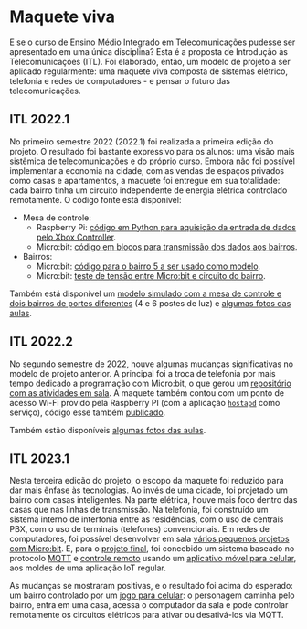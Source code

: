 # Maquete viva

E se o curso de Ensino Médio Integrado em Telecomunicações pudesse ser apresentado em uma única disciplina? Esta é a proposta de Introdução às Telecomunicações (ITL). Foi elaborado, então, um modelo de projeto a ser aplicado regularmente: uma maquete viva composta de sistemas elétrico, telefonia e redes de computadores - e pensar o futuro das telecomunicações.&#x20;

## ITL 2022.1

No primeiro semestre 2022 (2022.1) foi realizada a primeira edição do projeto. O resultado foi bastante expressivo para os alunos: uma visão mais sistêmica de telecomunicações e do próprio curso. Embora não foi possível implementar a economia na cidade, com as vendas de espaços privados como casas e apartamentos, a maquete foi entregue em sua totalidade: cada bairro tinha um circuito independente de energia elétrica controlado remotamente. O código fonte está disponível:

* Mesa de controle:
  * Raspberry Pi: [código em Python para aquisição da entrada de dados pelo Xbox Controller](https://github.com/boidacarapreta/itl20221).
  * Micro:bit: [código em blocos para transmissão dos dados aos bairros](https://ederson-torresini.github.io/itl20221-mesa-de-controle/).
* Bairros:
  * Micro:bit: [código para o bairro 5 a ser usado como modelo](https://ederson-torresini.github.io/itl20221-bairro-5/).
  * Micro:bit: [teste de tensão entre Micro:bit e circuito do bairro](https://ederson-torresini.github.io/itl20221-teste-de-tensao/).

Também está disponível um [modelo simulado com a mesa de controle e dois bairros de portes diferentes](https://www.tinkercad.com/things/l8LGc3b3HMY?sharecode=zevMMf\_lV\_8XAn8LCEJzz\_A8g1mEmMNsX24cGnyaRso) (4 e 6 postes de luz) e [algumas fotos das aulas](https://www.instagram.com/maquete\_ifsc2022/).

## ITL 2022.2

No segundo semestre de 2022, houve algumas mudanças significativas no modelo de projeto anterior. A principal foi a troca de telefonia por mais tempo dedicado a programação com Micro:bit, o que gerou um [repositório com as atividades em sala](https://github.com/boidacarapreta/itl20222/commits/aulas). A maquete também contou com um ponto de acesso Wi-Fi provido pela Raspberry PI (com a aplicação [`hostapd`](http://w1.fi/hostapd/) como serviço), código esse também [publicado](https://github.com/boidacarapreta/itl20222).

Também estão disponíveis [algumas fotos das aulas](https://www.instagram.com/maquetedetele/).

## ITL 2023.1

Nesta terceira edição do projeto, o escopo da maquete foi reduzido para dar mais ênfase às tecnologias. Ao invés de uma cidade, foi projetado um bairro com casas inteligentes. Na parte elétrica, houve mais foco dentro das casas que nas linhas de transmissão. Na telefonia, foi construído um sistema interno de interfonia entre as residências, com o uso de centrais PBX, com o uso de terminais (telefones) convencionais. Em redes de computadores, foi possível desenvolver em sala [vários pequenos projetos com Micro:bit](https://github.com/boidacarapreta/itl20231/commits/master). E, para o [projeto final](https://github.com/boidacarapreta/itl20231/blob/dev/projeto-da-disciplina.md), foi concebido um sistema baseado no protocolo [MQTT](https://mqtt.org) e [controle remoto](https://github.com/boidacarapreta/itl20231/tree/dev/ITL\_CONTROLE) usando um [aplicativo móvel para celular](https://github.com/boidacarapreta/itl20231/tree/dev/ITL\_Game), aos moldes de uma aplicação IoT regular.

As mudanças se mostraram positivas, e o resultado foi acima do esperado: um bairro controlado por um [jogo para celular](https://ederson-torresini.github.io/itl20231/ITL\_Game/): o personagem caminha pelo bairro, entra em uma casa, acessa o computador da sala e pode controlar remotamente os circuitos elétricos para ativar ou desativá-los via MQTT.
